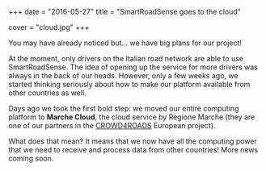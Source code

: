 +++
date = "2016-05-27"
title = "SmartRoadSense goes to the cloud"

cover = "cloud.jpg"
+++

You may have already noticed but… we have big plans for our project!

At the moment, only drivers on the Italian road network are able to use SmartRoadSense.
The idea of opening up the service for more drivers was always in the back of our heads.
However, only a few weeks ago, we started thinking seriously about how to make our platform available from other countries as well.

Days ago we took the first bold step: we moved our entire computing platform to **Marche Cloud**, the cloud service by Regione Marche (they are one of our partners in the [CROWD4ROADS](http://www.c4rs.eu) European project).

What does that mean?
It means that we now have all the computing power that we need to receive and process data from other countries!
More news coming soon.
